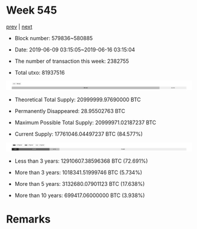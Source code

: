 # Week 545

[prev](week0544.md) | [next](week0546.md)

- Block number: 579836~580885

- Date: 2019-06-09 03:15:05~2019-06-16 03:15:04

- The number of transaction this week: 2382755

- Total utxo: 81937516

![](../images/mined_week0545.png)

- Theoretical Total Supply: 20999999.97690000 BTC

- Permanently Disappeared: 28.95502763 BTC

- Maximum Possible Total Supply: 20999971.02187237 BTC

- Current Supply: 17761046.04497237 BTC (84.577%)

![](../images/year_week0545.png)


- Less than 3 years: 12910607.38596368 BTC (72.691%)

- More than 3 years: 1018341.51999746 BTC (5.734%)

- More than 5 years: 3132680.07901123 BTC (17.638%)

- More than 10 years: 699417.06000000 BTC (3.938%)

# Remarks

